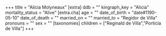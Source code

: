 +++
title = "Alicia Molyneaux"
[extra]
ddb = ""
kingraph_key = "Alicia"
mortality_status = "Alive"
[extra.cha]
age = ""
date_of_birth = "date#1190-05-10"
date_of_death = ""
married_on = ""
married_to = "Regidor de Villa"
pronouns = ""
sex = ""
[taxonomies]
children = ["Reginald de Villa","Porticia de Villa"]
+++

